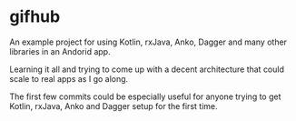# gifhub
An example project for using Kotlin, rxJava, Anko, Dagger and many other libraries in an Andorid app. 

Learning it all and trying to come up with a decent architecture that could scale to real apps as I go along.

The first few commits could be especially useful for anyone trying to get Kotlin, rxJava, Anko and Dagger setup for the first time.
